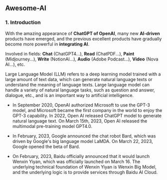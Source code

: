 ## Awesome-AI

### 1. Introduction
With the amazing appearance of **ChatGPT of OpenAI**, many new **AI-driven** products have emerged, and the previous excellent products have gradually become more powerful in **integrating AI**.

Involved in fields: **Chat** (ChatGPT4...), **Read** (ChatPDF...), **Paint** (Midjourney...), **Write** (NotionAI...), **Audio** (Adobe Podcast...), **Video** (Nova AI...), etc.

Large Language Model (LLM) refers to a deep learning model trained with a large amount of text data, which can generate natural language texts or understand the meaning of language texts. Large language model can handle a variety of natural language tasks, such as question and answer, dialogue, etc., and is an important way to artificial intelligence.

- In September 2020, OpenAI authorized Microsoft to use the GPT-3 model, and Microsoft became the first company in the world to enjoy the GPT-3 capability. In 2022, Open AI released ChatGPT model to generate natural language text. On March 15th, 2023, Open AI released the multimodal pre-training model GPT4.0.

- In February, 2023, Google announced the chat robot Bard, which was driven by Google's big language model LaMDA. On March 22, 2023, Google opened the beta of Bard.

- On February, 2023, Baidu officially announced that it would launch Wenxin Yiyan, which was officially launched on March 16. The underlying technical foundation of Wenxin Yiyan is Wenxin Big Model, and the underlying logic is to provide services through Baidu AI Cloud.
